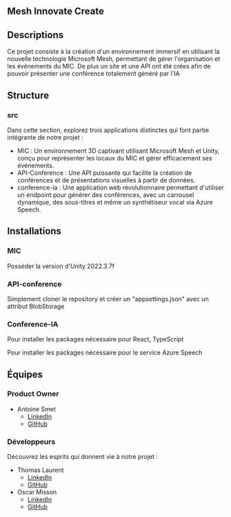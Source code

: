 Mesh Innovate Create
--------------------

Descriptions
------------

Ce projet consiste à la création d'un environnement immersif en utilisant la nouvelle technologie Microsoft Mesh, permettant de gérer l'organisation et les événements du MIC. De plus un site et une API ont été crées afin de pouvoir présenter une conférence totalement généré par l'IA

Structure
---------

### src

Dans cette section, explorez trois applications distinctes qui font partie intégrante de notre projet :

*   MIC : Un environnement 3D captivant utilisant Microsoft Mesh et Unity, conçu pour représenter les locaux du MIC et gérer efficacement ses événements.
*   API-Conference : Une API puissante qui facilite la création de conférences et de présentations visuelles à partir de données.
*   conference-ia : Une application web révolutionnaire permettant d'utiliser un endpoint pour générer des conférences, avec un carrousel dynamique, des sous-titres et même un synthétiseur vocal via Azure Speech.

Installations 
-------

### MIC

Posséder la version d'Unity 2022.3.7f


### API-conference

Simplement cloner le repository et créer un "appsettings.json" avec un attribut BlobStorage   


### Conference-IA

Pour installer les packages nécessaire pour React, TypeScript 
<!-- npm i  -->

Pour installer les packages nécessaire pour le service Azure Speech
<!-- npm install microsoft-cognitiveservices-speech-sdk  -->


Équipes
-------

### Product Owner

*   Antoine Smet
    *   [LinkedIn](https://www.linkedin.com/in/antoinesmet/)
    *   [GitHub](https://github.com/AntoineSmet/AntoineSmet)

### Développeurs

Découvrez les esprits qui donnent vie à notre projet :

*   Thomas Laurent
    *   [LinkedIn](https://www.linkedin.com/in/thomaslrt/)
    *   [GitHub](https://github.com/thomaslrt05)
*   Oscar Misson
    *   [LinkedIn](https://www.linkedin.com/in/oscar-misson/)
    *   [GitHub](https://github.com/MissonO)
